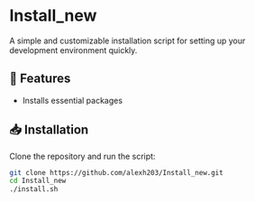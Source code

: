 # Install_new

A simple and customizable installation script for setting up your development environment quickly.

## 🚀 Features

- Installs essential packages

## 📥 Installation

Clone the repository and run the script:

```bash
git clone https://github.com/alexh203/Install_new.git
cd Install_new
./install.sh

